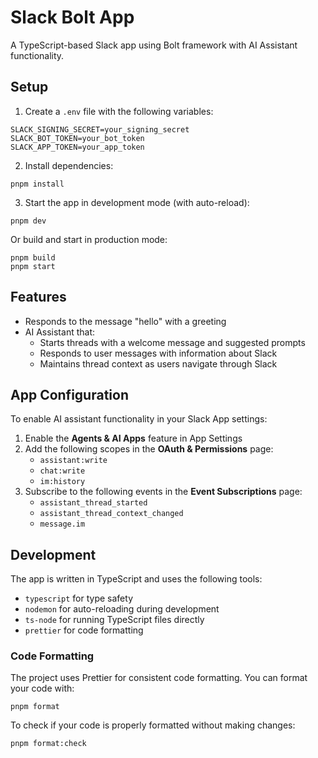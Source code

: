 # Slack Bolt App

A TypeScript-based Slack app using Bolt framework with AI Assistant functionality.

## Setup

1. Create a `.env` file with the following variables:
```
SLACK_SIGNING_SECRET=your_signing_secret
SLACK_BOT_TOKEN=your_bot_token
SLACK_APP_TOKEN=your_app_token
```

2. Install dependencies:
```
pnpm install
```

3. Start the app in development mode (with auto-reload):
```
pnpm dev
```

Or build and start in production mode:
```
pnpm build
pnpm start
```

## Features

- Responds to the message "hello" with a greeting
- AI Assistant that:
  - Starts threads with a welcome message and suggested prompts
  - Responds to user messages with information about Slack
  - Maintains thread context as users navigate through Slack

## App Configuration

To enable AI assistant functionality in your Slack App settings:

1. Enable the **Agents & AI Apps** feature in App Settings
2. Add the following scopes in the **OAuth & Permissions** page:
   - `assistant:write`
   - `chat:write`
   - `im:history`
3. Subscribe to the following events in the **Event Subscriptions** page:
   - `assistant_thread_started`
   - `assistant_thread_context_changed`
   - `message.im`

## Development

The app is written in TypeScript and uses the following tools:
- `typescript` for type safety
- `nodemon` for auto-reloading during development
- `ts-node` for running TypeScript files directly
- `prettier` for code formatting

### Code Formatting

The project uses Prettier for consistent code formatting. You can format your code with:

```
pnpm format
```

To check if your code is properly formatted without making changes:

```
pnpm format:check
``` 